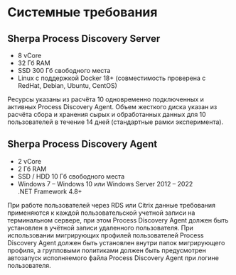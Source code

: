 # Системные требования

## Sherpa Process Discovery Server

* 8 vCore
* 32 Гб RAM
* SSD 300 Гб свободного места
* Linux с поддержкой Docker 18+ (cовместимость проверена с\
  RedHat, Debian, Ubuntu, CentOS)

Ресурсы указаны из расчёта 10 одновременно подключенных и активных Process Discovery Agent. Объем жесткого диска указан из расчёта сбора и хранения сырых и обработанных данных для 10 пользователей в течение 14 дней (стандартные рамки эксперимента).

## Sherpa Process Discovery Agent

* 2 vCore
* 2 Гб RAM
* SSD / HDD 10 Гб свободного места
* Windows 7 – Windows 10 или Windows Server 2012 – 2022\
  .NET Framework 4.8+

При работе пользователей через RDS или Citrix данные требования применяются к каждой пользовательской учетной записи на терминальном сервере, при этом Process Discovery Agent должен быть установлен в учётной записи удаленного пользователя. При использовании мигрирующих профилей пользователей Process Discovery Agent должен быть установлен внутри папок мигрирующего профиля, а групповыми политиками должен быть предусмотрен автозапуск исполняемого файла Process Discovery Agent при логине пользователя.
